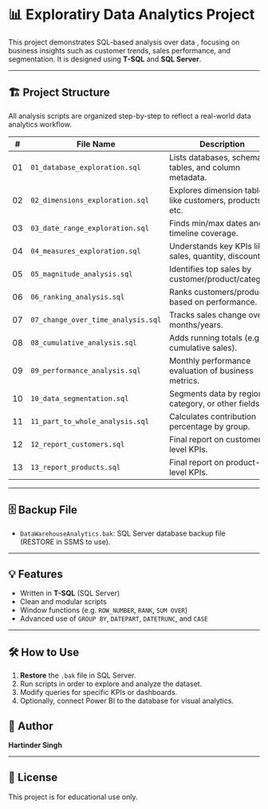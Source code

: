 # 📊 Exploratiry Data Analytics Project

This project demonstrates SQL-based analysis over  data , focusing on business insights such as customer trends, sales performance, and segmentation. It is designed  using **T-SQL** and **SQL Server**.

---

## 🏗️ Project Structure

All analysis scripts are organized step-by-step to reflect a real-world data analytics workflow.

| #  | File Name                            | Description |
|----|--------------------------------------|-------------|
| 01 | `01_database_exploration.sql`        | Lists databases, schemas, tables, and column metadata. |
| 02 | `02_dimensions_exploration.sql`      | Explores dimension tables like customers, products, etc. |
| 03 | `03_date_range_exploration.sql`      | Finds min/max dates and timeline coverage. |
| 04 | `04_measures_exploration.sql`        | Understands key KPIs like sales, quantity, discounts. |
| 05 | `05_magnitude_analysis.sql`          | Identifies top sales by customer/product/category. |
| 06 | `06_ranking_analysis.sql`            | Ranks customers/products based on performance. |
| 07 | `07_change_over_time_analysis.sql`   | Tracks sales change over months/years. |
| 08 | `08_cumulative_analysis.sql`         | Adds running totals (e.g. cumulative sales). |
| 09 | `09_performance_analysis.sql`        | Monthly performance evaluation of business metrics. |
| 10 | `10_data_segmentation.sql`           | Segments data by region, category, or other fields. |
| 11 | `11_part_to_whole_analysis.sql`      | Calculates contribution percentage by group. |
| 12 | `12_report_customers.sql`            | Final report on customer-level KPIs. |
| 13 | `13_report_products.sql`             | Final report on product-level KPIs. |

---

## 🗄️ Backup File

- `DataWarehouseAnalytics.bak`: SQL Server database backup file (RESTORE in SSMS to use).

---

## 💡 Features

- Written in **T-SQL** (SQL Server)
- Clean and modular scripts
- Window functions (e.g. `ROW_NUMBER`, `RANK`, `SUM OVER`)
- Advanced use of `GROUP BY`, `DATEPART`, `DATETRUNC`, and `CASE`
---

## 🛠️ How to Use

1. **Restore** the `.bak` file in SQL Server.
2. Run scripts in order to explore and analyze the dataset.
3. Modify queries for specific KPIs or dashboards.
4. Optionally, connect Power BI to the database for visual analytics.


## 👤 Author

**Hartinder Singh**  


---

## 📝 License

This project is for educational use only.
